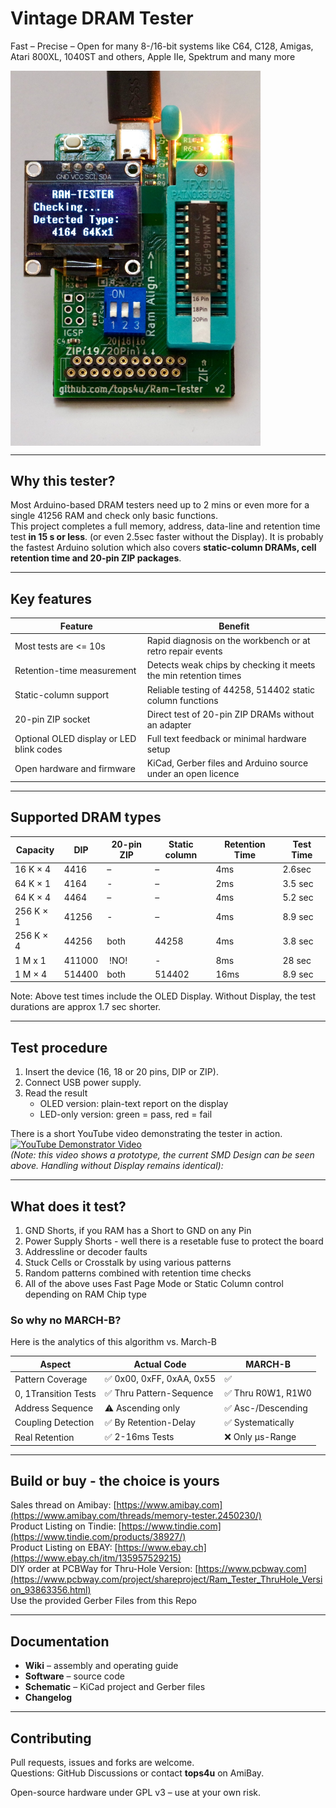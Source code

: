# Vintage DRAM Tester  
Fast – Precise – Open for many 8-/16-bit systems like C64, C128, Amigas, Atari 800XL, 1040ST and others, Apple IIe, Spektrum and many more

<img src="https://raw.githubusercontent.com/tops4u/Ram-Tester/refs/heads/main/Media/Tester.jpeg" width="400px" align="center"/><br/>

---

## Why this tester?

Most Arduino-based DRAM testers need up to 2 mins or even more for a single 41256 RAM and check only basic functions.  
This project completes a full memory, address, data-line and retention time test **in 15 s or less**. (or even 2.5sec faster without the Display).
It is probably the fastest Arduino solution which also covers **static-column DRAMs, cell retention time and 20-pin ZIP packages**.

---

## Key features

| Feature | Benefit |
|---------|---------|
| Most tests are <= 10s | Rapid diagnosis on the workbench or at retro repair events |
| Retention-time measurement | Detects weak chips by checking it meets the min retention times |
| Static-column support | Reliable testing of 44258, 514402 static column functions|
| 20-pin ZIP socket | Direct test of 20-pin ZIP DRAMs without an adapter |
| Optional OLED display or LED blink codes | Full text feedback or minimal hardware setup |
| Open hardware and firmware | KiCad, Gerber files and Arduino source under an open licence |

---

## Supported DRAM types 

| Capacity | DIP | 20-pin ZIP | Static column | Retention Time | Test Time |
|----------|-----|-----------|---------------|----------------|-----------|
| 16 K × 4 | 4416 | – | – | 4ms | 2.6sec |
| 64 K × 1 | 4164 | - | – | 2ms | 3.5 sec |
| 64 K × 4 | 4464 | – | – | 4ms | 5.2 sec |
| 256 K × 1 | 41256 | - | – | 4ms | 8.9 sec |
| 256 K × 4 | 44256 | both | 44258 | 4ms | 3.8 sec|
| 1 M x 1 | 411000 | !NO! | - | 8ms | 28 sec |
| 1 M × 4 | 514400 | both | 514402 | 16ms | 8.9 sec |

Note: Above test times include the OLED Display. Without Display, the test durations are approx 1.7 sec shorter.

---

## Test procedure

1. Insert the device (16, 18 or 20 pins, DIP or ZIP).  
2. Connect USB power supply.  
3. Read the result  
   * OLED version: plain-text report on the display  
   * LED-only version: green = pass, red = fail

There is a short YouTube video demonstrating the tester in action. <br/>
[![YouTube Demonstrator Video](https://img.youtube.com/vi/Zpw-VdT7GWA/0.jpg)](https://www.youtube.com/watch?v=9TBlnfiTfQk "Demonstration")<br/>
*(Note: this video shows a prototype, the current SMD Design can be seen above. Handling without Display remains identical):*  

---

## What does it test?
1. GND Shorts, if you RAM has a Short to GND on any Pin
2. Power Supply Shorts - well there is a resetable fuse to protect the board
3. Addressline or decoder faults
4. Stuck Cells or Crosstalk by using various patterns
5. Random patterns combined with retention time checks
6. All of the above uses Fast Page Mode or Static Column control depending on RAM Chip type

### So why no MARCH-B?
Here is the analytics of this algorithm vs. March-B

| Aspect | Actual Code | MARCH-B |
| --- | --- | --- |
| Pattern Coverage     | ✅ 0x00, 0xFF, 0xAA, 0x55 | ✅                   | 
| 0, 1Transition Tests | ✅ Thru Pattern-Sequence  | ✅ Thru R0W1, R1W0   |
| Address Sequence     | ⚠️ Ascending only         | ✅ Asc-/Descending   |
| Coupling Detection   | ✅ By Retention-Delay     | ✅ Systematically    |
| Real Retention       | ✅ 2-16ms Tests           | ❌ Only µs-Range     |

---
## Build or buy - the choice is yours
Sales thread on Amibay: [https://www.amibay.com](https://www.amibay.com/threads/memory-tester.2450230/)<br/>
Product Listing on Tindie: [https://www.tindie.com](https://www.tindie.com/products/38927/)<br/>
Product Listing on EBAY: [https://www.ebay.ch](https://www.ebay.ch/itm/135957529215)<br/>
DIY order at PCBWay for Thru-Hole Version: [https://www.pcbway.com](https://www.pcbway.com/project/shareproject/Ram_Tester_ThruHole_Version_93863356.html)<br/>
Use the provided Gerber Files from this Repo

---

## Documentation

* **Wiki** – assembly and operating guide  
* **Software** – source code 
* **Schematic** – KiCad project and Gerber files  
* **Changelog**

---

## Contributing

Pull requests, issues and forks are welcome.  
Questions: GitHub Discussions or contact **tops4u** on AmiBay.

Open-source hardware under GPL v3 – use at your own risk.
